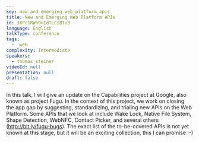 ```yaml
---
key: new_and_emerging_web_platform_apis
title: New and Emerging Web Platform APIs
id: 3XPc1RWhOuIdTLCIBtu3
language: English
talkType: conference
tags:
  - _web
complexity: Intermediate
speakers:
  - thomas_steiner
videoId: null
presentation: null
draft: false
---
```

In this talk, I will give an update on the  Capabilities project at Google, also known as project Fugu. In the context of this project, we work on closing the app gap by suggesting, standardizing, and trialing new APIs on the Web Platform. Some APIs that we look at include Wake Lock, Native File System, Shape Detection, WebNFC, Contact Picker, and several others (http://bit.ly/fugu-bugs). The exact list of the to-be-covered APIs is not yet known at this stage, but it will be an exciting collection, this I can promise :-)